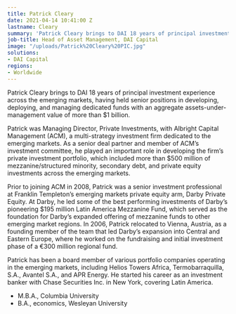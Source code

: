 ```yaml
---
title: Patrick Cleary
date: 2021-04-14 10:41:00 Z
lastname: Cleary
summary: 'Patrick Cleary brings to DAI 18 years of principal investment experience across the emerging markets, having held senior positions in developing, deploying, and managing dedicated funds.'
job-title: Head of Asset Management, DAI Capital
image: "/uploads/Patrick%20Cleary%20PIC.jpg"
solutions:
- DAI Capital
regions:
- Worldwide
---
```


Patrick Cleary brings to DAI 18 years of principal investment experience across the emerging markets, having held senior positions in developing, deploying, and managing dedicated funds with an aggregate assets-under-management value of more than $1 billion.

Patrick was Managing Director, Private Investments, with Albright Capital Management (ACM), a multi-strategy investment firm dedicated to the emerging markets. As a senior deal partner and member of ACM’s investment committee, he played an important role in developing the firm’s private investment portfolio, which included more than $500 million of mezzanine/structured minority, secondary debt, and private equity investments across the emerging markets. 

Prior to joining ACM in 2008, Patrick was a senior investment professional at Franklin Templeton’s emerging markets private equity arm, Darby Private Equity. At Darby, he led some of the best performing investments of Darby’s pioneering $195 million Latin America Mezzanine Fund, which served as the foundation for Darby’s expanded offering of mezzanine funds to other emerging market regions. In 2006, Patrick relocated to Vienna, Austria, as a founding member of the team that led Darby’s expansion into Central and Eastern Europe, where he worked on the fundraising and initial investment phase of a €300 million regional fund. 

Patrick has been a board member of various portfolio companies operating in the emerging markets, including Helios Towers Africa, Termobarraquilla, S.A., Avantel S.A., and APR Energy. He started his career as an investment banker with Chase Securities Inc. in New York, covering Latin America.

* M.B.A., Columbia University
* B.A., economics, Wesleyan University